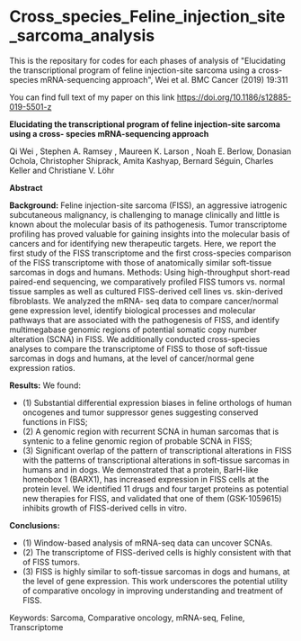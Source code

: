 # Cross_species_Feline_injection_site_sarcoma_analysis

This is the repositary for codes for each phases of analysis of "Elucidating the transcriptional program of
feline injection-site sarcoma using a cross-
species mRNA-sequencing approach", Wei et al. BMC Cancer
(2019) 19:311

You can find full text of my paper on this link
https://doi.org/10.1186/s12885-019-5501-z

**Elucidating the transcriptional program of
feline injection-site sarcoma using a cross-
species mRNA-sequencing approach**

Qi Wei , Stephen A. Ramsey , Maureen K. Larson , Noah E. Berlow, Donasian Ochola, Christopher Shiprack,
Amita Kashyap, Bernard Séguin, Charles Keller and Christiane V. Löhr

**Abstract**

**Background:** 
Feline injection-site sarcoma (FISS), an aggressive iatrogenic subcutaneous malignancy, is challenging
to manage clinically and little is known about the molecular basis of its pathogenesis. Tumor transcriptome
profiling has proved valuable for gaining insights into the molecular basis of cancers and for identifying new
therapeutic targets. Here, we report the first study of the FISS transcriptome and the first cross-species comparison
of the FISS transcriptome with those of anatomically similar soft-tissue sarcomas in dogs and humans.
Methods: Using high-throughput short-read paired-end sequencing, we comparatively profiled FISS tumors vs.
normal tissue samples as well as cultured FISS-derived cell lines vs. skin-derived fibroblasts. We analyzed the mRNA-
seq data to compare cancer/normal gene expression level, identify biological processes and molecular pathways
that are associated with the pathogenesis of FISS, and identify multimegabase genomic regions of potential
somatic copy number alteration (SCNA) in FISS. We additionally conducted cross-species analyses to compare the
transcriptome of FISS to those of soft-tissue sarcomas in dogs and humans, at the level of cancer/normal gene
expression ratios.

**Results:** 
We found: 
- (1) Substantial differential expression biases in feline orthologs of human oncogenes and tumor
suppressor genes suggesting conserved functions in FISS; 
- (2) A genomic region with recurrent SCNA in human
sarcomas that is syntenic to a feline genomic region of probable SCNA in FISS;
- (3) Significant overlap of the
pattern of transcriptional alterations in FISS with the patterns of transcriptional alterations in soft-tissue sarcomas in
humans and in dogs. We demonstrated that a protein, BarH-like homeobox 1 (BARX1), has increased expression in
FISS cells at the protein level. We identified 11 drugs and four target proteins as potential new therapies for FISS,
and validated that one of them (GSK-1059615) inhibits growth of FISS-derived cells in vitro.

**Conclusions:** 
- (1) Window-based analysis of mRNA-seq data can uncover SCNAs. 
- (2) The transcriptome of FISS-derived cells is highly consistent with that of FISS tumors. 
- (3) FISS is highly similar to soft-tissue sarcomas in dogs
and humans, at the level of gene expression. This work underscores the potential utility of comparative oncology in
improving understanding and treatment of FISS.

Keywords: Sarcoma, Comparative oncology, mRNA-seq, Feline, Transcriptome

